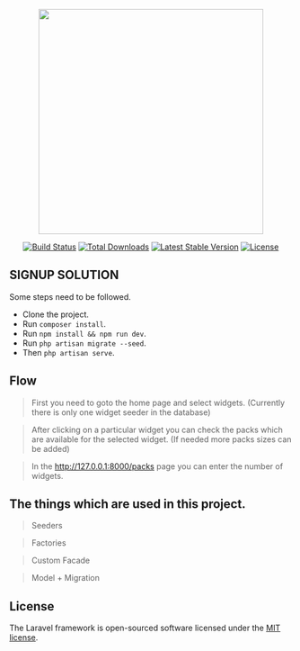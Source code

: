 <p align="center"><a href="https://laravel.com" target="_blank"><img src="https://raw.githubusercontent.com/laravel/art/master/logo-lockup/5%20SVG/2%20CMYK/1%20Full%20Color/laravel-logolockup-cmyk-red.svg" width="400"></a></p>

<p align="center">
<a href="https://travis-ci.org/laravel/framework"><img src="https://travis-ci.org/laravel/framework.svg" alt="Build Status"></a>
<a href="https://packagist.org/packages/laravel/framework"><img src="https://img.shields.io/packagist/dt/laravel/framework" alt="Total Downloads"></a>
<a href="https://packagist.org/packages/laravel/framework"><img src="https://img.shields.io/packagist/v/laravel/framework" alt="Latest Stable Version"></a>
<a href="https://packagist.org/packages/laravel/framework"><img src="https://img.shields.io/packagist/l/laravel/framework" alt="License"></a>
</p>

## SIGNUP SOLUTION

Some steps need to be followed.
- Clone the project.
- Run ``composer install``.
- Run ``npm install && npm run dev``.
- Run ``php artisan migrate --seed``.
- Then ``php artisan serve``.

## Flow
> First you need to goto the home page and select widgets. (Currently there is only one widget seeder in the database)

> After clicking on a particular widget you can check the packs which are available for the selected widget. (If needed more packs sizes can be added)

> In the http://127.0.0.1:8000/packs page you can enter the number of widgets.


## The things which are used in this project.

> Seeders

> Factories

> Custom Facade

> Model + Migration

## License

The Laravel framework is open-sourced software licensed under the [MIT license](https://opensource.org/licenses/MIT).
